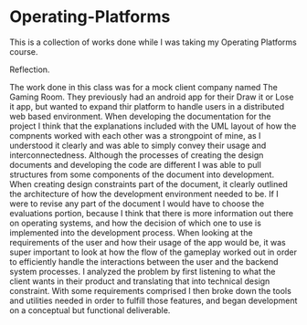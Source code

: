 # Operating-Platforms
This is a collection of works done while I was taking my Operating Platforms course.

Reflection.

The work done in this class was for a mock client company named The Gaming Room. They previously had an android app for their Draw it or Lose it app, but wanted to expand thir platform to handle users in a distributed web based environment. When developing the documentation for the project I think that the explanations included with the UML layout of how the compnents worked with each other was a strongpoint of mine, as I understood it clearly and was able to simply convey their usage and interconnectedness. Although the processes of creating the design documents and developing the code are different I was able to pull structures from some components of the document into development. When creating design constraints part of the document, it clearly outlined the architecture of how the development environment needed to be. If I were to revise any part of the document I would have to choose the evaluations portion, because I think that there is more information out there on operating systems, and how the decision of which one to use is implemented into the development process. When looking at the requirements of the user and how their usage of the app would be, it was super important to look at how the flow of the gameplay worked out in order to efficiently handle the interactions between the user and the backend system processes. I analyzed the problem by first listening to what the client wants in their product and translating that into technical design constraint. With some requirements comprised I then broke down the tools and utilities needed in order to fulfill those features, and began development on a conceptual but functional deliverable.

